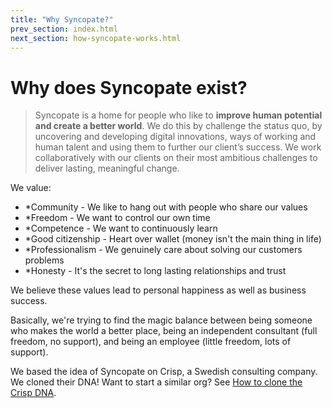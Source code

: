 ```yaml
---
title: "Why Syncopate?"
prev_section: index.html
next_section: how-syncopate-works.html
---
```


Why does Syncopate exist?
========================================

> Syncopate is a home for people who like to **improve human potential and create a better world**. 
We do this by challenge the status quo, by uncovering and developing digital innovations, ways of working and human talent and using them to further our client’s success. We work collaboratively with our clients on their most ambitious challenges to deliver lasting, meaningful change. 

We value:

-   \*Community - We like to hang out with people who share our values
-   \*Freedom - We want to control our own time
-   \*Competence - We want to continuously learn
-   \*Good citizenship - Heart over wallet (money isn't the main thing in life)
-   \*Professionalism - We genuinely care about solving our customers problems
-   \*Honesty - It's the secret to long lasting relationships and trust

We believe these values lead to personal happiness as well as business success.

Basically, we're trying to find the magic balance between being someone who makes the world a better place, being an independent consultant (full freedom, no support), and being an employee (little freedom, lots of support).

We based the idea of Syncopate on Crisp, a Swedish consulting company. We cloned their DNA! Want to start a similar org? See [How to clone the Crisp DNA](how-to-copy.html).
